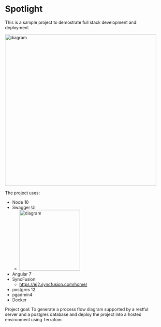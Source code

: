 # Spotlight
This is a sample project to demostrate full stack development and deployment

<img src="assets/spotlight-app-arch.png" alt="diagram" width="500"/>

The project uses:

* Node 10
* Swagger UI
    * <img src="assets/spotlight-swagger-screen.png" alt="diagram" width="200"/>
* Angular 7
* SyncFusion
    * https://ej2.syncfusion.com/home/
* postgres 12
* pgadmin4
* Docker

Project goal:
To generate a process flow diagram supported by a restful server and a postgres database and deploy the project into a hosted environment using Terrafom.
